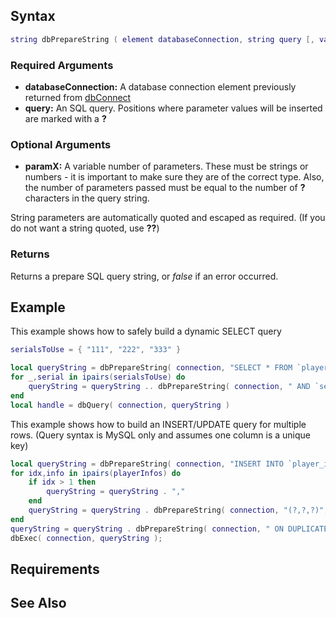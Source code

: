 Syntax
------

``` lua
string dbPrepareString ( element databaseConnection, string query [, var param1 [, var param2 ...]] )
```

### Required Arguments

-   **databaseConnection:** A database connection element previously returned from [dbConnect](/docs/dbConnect.md "wikilink")
-   **query:** An SQL query. Positions where parameter values will be inserted are marked with a **?**

### Optional Arguments

-   **paramX:** A variable number of parameters. These must be strings or numbers - it is important to make sure they are of the correct type. Also, the number of parameters passed must be equal to the number of **?** characters in the query string.

String parameters are automatically quoted and escaped as required. (If you do not want a string quoted, use **??**)

### Returns

Returns a prepare SQL query string, or *false* if an error occurred.

Example
-------

This example shows how to safely build a dynamic SELECT query

``` lua
serialsToUse = { "111", "222", "333" }

local queryString = dbPrepareString( connection, "SELECT * FROM `player_info` WHERE true" )
for _,serial in ipairs(serialsToUse) do
    queryString = queryString .. dbPrepareString( connection, " AND `serial`=?", serial )
end
local handle = dbQuery( connection, queryString )
```

This example shows how to build an INSERT/UPDATE query for multiple rows. (Query syntax is MySQL only and assumes one column is a unique key)

``` lua
local queryString = dbPrepareString( connection, "INSERT INTO `player_info` (name,serial,ispoopoohead) VALUES " )
for idx,info in ipairs(playerInfos) do
    if idx > 1 then
        queryString = queryString . ","
    end
    queryString = queryString . dbPrepareString( connection, "(?,?,?)", info.name, info.serial, info.ispoopoohead )
end
queryString = queryString . dbPrepareString( connection, " ON DUPLICATE KEY UPDATE name=VALUES(name),serial=VALUES(serial),ispoopoohead=VALUES(ispoopoohead) " )
dbExec( connection, queryString );
```

Requirements
------------

See Also
--------
